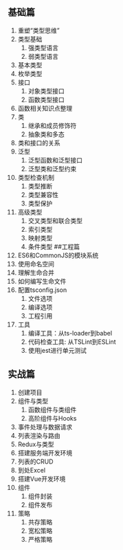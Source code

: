 ## 基础篇
1. 重塑“类型思维”
2. 类型基础
    1. 强类型语言
    2. 弱类型语言
3. 基本类型
4. 枚举类型
5. 接口
    1. 对象类型接口
    2. 函数类型接口
6. 函数相关知识点整理
7. 类
    1. 继承和成员修饰符
    2. 抽象类和多态
8. 类和接口的关系
9. 泛型
    1. 泛型函数和泛型接口
    2. 泛型类和泛型约束
10. 类型检查机制
    1. 类型推断
    2. 类型兼容性
    3. 类型保护
11. 高级类型
    1. 交叉类型和联合类型
    2. 索引类型
    3. 映射类型
    4. 条件类型
##工程篇
1. ES6和CommonJS的模块系统
2. 使用命名空间
3. 理解生命合并
4. 如何编写生命文件
5. 配置tsconfig.json
    1. 文件选项
    2. 编译选项
    3. 工程引用
6. 工具
    1. 编译工具：从ts-loader到babel
    2. 代码检查工具: 从TSLint到ESLint
    3. 使用jest进行单元测试
## 实战篇
1. 创建项目
2. 组件与类型   
    1. 函数组件与类组件
    2. 高阶组件与Hooks
3. 事件处理与数据请求
4. 列表渲染与路由
5. Redux与类型
6. 搭建服务端开发环境
7. 列表的CRUD
8. 到处Excel
9. 搭建Vue开发环境
10. 组件
    1. 组件封装
    2. 组件发布
11. 策略
    1. 共存策略
    2. 宽松策略
    3. 严格策略

